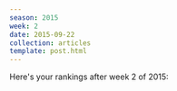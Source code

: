 ```yaml
---
season: 2015
week: 2
date: 2015-09-22
collection: articles
template: post.html
---
```


Here's your rankings after week 2 of 2015:
